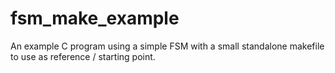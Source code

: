 # fsm_make_example
An example C program using a simple FSM with a small standalone makefile to use as reference / starting point.
